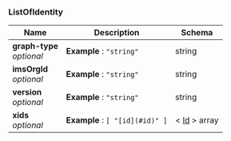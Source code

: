 
<a name="listofidentity"></a>
### ListOfIdentity

|Name|Description|Schema|
|---|---|---|
|**graph-type**  <br>*optional*|**Example** : `"string"`|string|
|**imsOrgId**  <br>*optional*|**Example** : `"string"`|string|
|**version**  <br>*optional*|**Example** : `"string"`|string|
|**xids**  <br>*optional*|**Example** : `[ "[id](#id)" ]`|< [Id](Id.md#id) > array|



